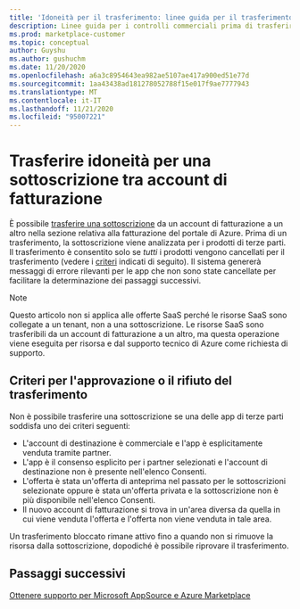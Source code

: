 ```yaml
---
title: 'Idoneità per il trasferimento: linee guida per il trasferimento di una sottoscrizione tra account di fatturazione, Azure Marketplace'
description: Linee guida per i controlli commerciali prima di trasferire una sottoscrizione tra gli account di fatturazione nel portale di Azure.
ms.prod: marketplace-customer
ms.topic: conceptual
author: Guyshu
ms.author: gushuchm
ms.date: 11/20/2020
ms.openlocfilehash: a6a3c8954643ea982ae5107ae417a900ed51e77d
ms.sourcegitcommit: 1aa43438ad181278052788f15e017f9ae7777943
ms.translationtype: MT
ms.contentlocale: it-IT
ms.lasthandoff: 11/21/2020
ms.locfileid: "95007221"
---
```

# <a name="transfer-eligibility-for-a-subscription-between-billing-accounts"></a>Trasferire idoneità per una sottoscrizione tra account di fatturazione

È possibile [trasferire una sottoscrizione](/azure/cost-management-billing/understand/subscription-transfer) da un account di fatturazione a un altro nella sezione relativa alla fatturazione del portale di Azure. Prima di un trasferimento, la sottoscrizione viene analizzata per i prodotti di terze parti. Il trasferimento è consentito solo se *tutti* i prodotti vengono cancellati per il trasferimento (vedere i [criteri](#criteria-for-transfer-approval-or-denial) indicati di seguito). Il sistema genererà messaggi di errore rilevanti per le app che non sono state cancellate per facilitare la determinazione dei passaggi successivi.

> [!NOTE]
> Questo articolo non si applica alle offerte SaaS perché le risorse SaaS sono collegate a un tenant, non a una sottoscrizione. Le risorse SaaS sono trasferibili da un account di fatturazione a un altro, ma questa operazione viene eseguita per risorsa e dal supporto tecnico di Azure come richiesta di supporto.

## <a name="criteria-for-transfer-approval-or-denial"></a>Criteri per l'approvazione o il rifiuto del trasferimento

Non è possibile trasferire una sottoscrizione se una delle app di terze parti soddisfa uno dei criteri seguenti:

- L'account di destinazione è commerciale e l'app è esplicitamente venduta tramite partner.
- L'app è il consenso esplicito per i partner selezionati e l'account di destinazione non è presente nell'elenco Consenti.
- L'offerta è stata un'offerta di anteprima nel passato per le sottoscrizioni selezionate oppure è stata un'offerta privata e la sottoscrizione non è più disponibile nell'elenco Consenti.
- Il nuovo account di fatturazione si trova in un'area diversa da quella in cui viene venduta l'offerta e l'offerta non viene venduta in tale area.

Un trasferimento bloccato rimane attivo fino a quando non si rimuove la risorsa dalla sottoscrizione, dopodiché è possibile riprovare il trasferimento.

## <a name="next-steps"></a>Passaggi successivi

[Ottenere supporto per Microsoft AppSource e Azure Marketplace](get-support.md)

